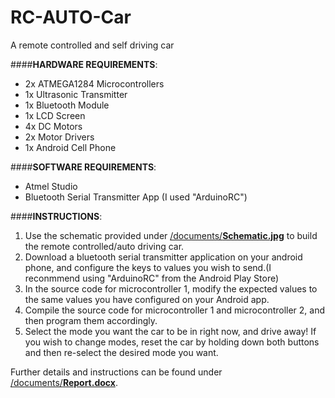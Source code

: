# RC-AUTO-Car

A remote controlled and self driving car

####**HARDWARE REQUIREMENTS**: 
* 2x ATMEGA1284 Microcontrollers
* 1x Ultrasonic Transmitter
* 1x Bluetooth Module
* 1x LCD Screen
* 4x DC Motors
* 2x Motor Drivers
* 1x Android Cell Phone

####**SOFTWARE REQUIREMENTS**:
* Atmel Studio
* Bluetooth Serial Transmitter App (I used "ArduinoRC") 

####**INSTRUCTIONS**:
1. Use the schematic provided under [/documents/**Schematic.jpg**](./documents/Schematic.jpg) to build the remote controlled/auto driving car.
2. Download a bluetooth serial transmitter application on your android phone, and configure the keys to values you wish to send.(I reconmmend using "ArduinoRC" from the Android Play Store)
3. In the source code for microcontroller 1, modify the expected values to the same values you have configured on your Android app.
4. Compile the source code for microcontroller 1 and microcontroller 2, and then program them accordingly.
5. Select the mode you want the car to be in right now, and drive away! If you wish to change modes, reset the car by holding down both buttons and then re-select the desired mode you want. 

Further details and instructions can be found under [/documents/**Report.docx**](./documents/Report.docx). 


